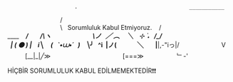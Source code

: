 


                         .                                   ___________
                              /                           \
                              \   Sorumluluk Kabul Etmiyoruz.       /
                                \____    ______/
       /\ヽ                            \ノ
  ╱ ︵     ╲    ⊹ ࣪ ˖   /\__/\
  | ( ⚫ ) |    i╲     (   `•⩊•́    )
   ╲___╯   ^i  |ノ(              ╲
       |__|,-"iっ|/                        V
          [__|_|╱≫                         
                [===≫
                  ﹂-'
<html>
  <head>
       HİÇBİR SORUMLULUK KABUL EDİLMEMEKTEDİR❗❗
   
  </head>
  
</html>
